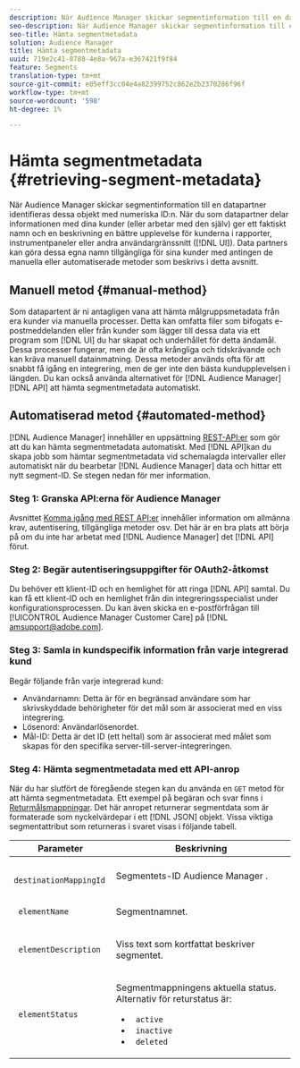 ```yaml
---
description: När Audience Manager skickar segmentinformation till en datapartner identifieras dessa objekt med numeriska ID:n. När du som datapartner delar informationen med dina kunder (eller arbetar med den själv) ger ett faktiskt namn och en beskrivning en bättre upplevelse för kunderna i rapporter, instrumentpaneler eller andra användargränssnitt. Data partners kan göra dessa egna namn tillgängliga för sina kunder med antingen de manuella eller automatiserade metoder som beskrivs i detta avsnitt.
seo-description: När Audience Manager skickar segmentinformation till en datapartner identifieras dessa objekt med numeriska ID:n. När du som datapartner delar informationen med dina kunder (eller arbetar med den själv) ger ett faktiskt namn och en beskrivning en bättre upplevelse för kunderna i rapporter, instrumentpaneler eller andra användargränssnitt. Data partners kan göra dessa egna namn tillgängliga för sina kunder med antingen de manuella eller automatiserade metoder som beskrivs i detta avsnitt.
seo-title: Hämta segmentmetadata
solution: Audience Manager
title: Hämta segmentmetadata
uuid: 719e2c41-8788-4e8a-967a-e367421f9f84
feature: Segments
translation-type: tm+mt
source-git-commit: e05eff3cc04e4a82399752c862e2b2370286f96f
workflow-type: tm+mt
source-wordcount: '598'
ht-degree: 1%

---
```



# Hämta segmentmetadata {#retrieving-segment-metadata}

När Audience Manager skickar segmentinformation till en datapartner identifieras dessa objekt med numeriska ID:n. När du som datapartner delar informationen med dina kunder (eller arbetar med den själv) ger ett faktiskt namn och en beskrivning en bättre upplevelse för kunderna i rapporter, instrumentpaneler eller andra användargränssnitt ([!DNL UI]). Data partners kan göra dessa egna namn tillgängliga för sina kunder med antingen de manuella eller automatiserade metoder som beskrivs i detta avsnitt.

## Manuell metod {#manual-method}

Som datapartent är ni antagligen vana att hämta målgruppsmetadata från era kunder via manuella processer. Detta kan omfatta filer som bifogats e-postmeddelanden eller från kunder som lägger till dessa data via ett program som [!DNL UI] du har skapat och underhållet för detta ändamål. Dessa processer fungerar, men de är ofta krångliga och tidskrävande och kan kräva manuell datainmatning. Dessa metoder används ofta för att snabbt få igång en integrering, men de ger inte den bästa kundupplevelsen i längden. Du kan också använda alternativet för [!DNL Audience Manager] [!DNL API] att hämta segmentmetadata automatiskt.

## Automatiserad metod {#automated-method}

[!DNL Audience Manager] innehåller en uppsättning [REST-API:er](../../api/rest-api-main/rest-api-main.md) som gör att du kan hämta segmentmetadata automatiskt. Med [!DNL API]kan du skapa jobb som hämtar segmentmetadata vid schemalagda intervaller eller automatiskt när du bearbetar [!DNL Audience Manager] data och hittar ett nytt segment-ID. Se stegen nedan för mer information.

### Steg 1: Granska API:erna för Audience Manager

Avsnittet [Komma igång med REST API:er](../../api/rest-api-main/aam-api-getting-started.md) innehåller information om allmänna krav, autentisering, tillgängliga metoder osv. Det här är en bra plats att börja på om du inte har arbetat med [!DNL Audience Manager] det [!DNL API] förut.

### Steg 2: Begär autentiseringsuppgifter för OAuth2-åtkomst

Du behöver ett klient-ID och en hemlighet för att ringa [!DNL API] samtal. Du kan få ett klient-ID och en hemlighet från din integreringsspecialist under konfigurationsprocessen. Du kan även skicka en e-postförfrågan till [!UICONTROL Audience Manager Customer Care] på [!DNL amsupport@adobe.com].

### Steg 3: Samla in kundspecifik information från varje integrerad kund

Begär följande från varje integrerad kund:

* Användarnamn: Detta är för en begränsad användare som har skrivskyddade behörigheter för det mål som är associerat med en viss integrering.
* Lösenord: Användarlösenordet.
* Mål-ID: Detta är det ID (ett heltal) som är associerat med målet som skapas för den specifika server-till-server-integreringen.

### Steg 4: Hämta segmentmetadata med ett API-anrop

När du har slutfört de föregående stegen kan du använda en `GET` metod för att hämta segmentmetadata. Ett exempel på begäran och svar finns i [Returmålsmappningar](../../api/rest-api-main/aam-api-destinations/aam-api-retrieve-destinations.md#return-dest-mappings). Det här anropet returnerar segmentdata som är formaterade som nyckelvärdepar i ett [!DNL JSON] objekt. Vissa viktiga segmentattribut som returneras i svaret visas i följande tabell.

<table id="table_446384AE9A36408A9C570CB7DB72C3D6"> 
 <thead> 
  <tr> 
   <th colname="col1" class="entry"> Parameter </th> 
   <th colname="col2" class="entry"> Beskrivning </th> 
  </tr> 
 </thead>
 <tbody> 
  <tr> 
   <td colname="col1"> <p> <code> destinationMappingId</code> </p> </td> 
   <td colname="col2"> <p>Segmentets-ID <span class="keyword"> Audience Manager</span> . </p> </td> 
  </tr> 
  <tr> 
   <td colname="col1"> <p> <code> elementName</code> </p> </td> 
   <td colname="col2"> <p>Segmentnamnet. </p> </td> 
  </tr> 
  <tr> 
   <td colname="col1"> <p> <code> elementDescription</code> </p> </td> 
   <td colname="col2"> <p>Viss text som kortfattat beskriver segmentet. </p> </td> 
  </tr> 
  <tr> 
   <td colname="col1"> <p> <code> elementStatus</code> </p> </td> 
   <td colname="col2"> <p>Segmentmappningens aktuella status. Alternativ för returstatus är: </p> 
    <ul id="ul_BA3A1F5A773D4ECD9A1A3A1118BDDA8A"> 
     <li id="li_A12B858BD0AD4F35BCD50A4D113D86FF"> <code> active</code> </li> 
     <li id="li_98C04A861C2D4364B5FBD24498E8E9C5"> <code> inactive</code> </li> 
     <li id="li_1913A10948894FF3B507C0A3FE775CC1"> <code> deleted</code> </li> 
    </ul> </td> 
  </tr> 
 </tbody> 
</table>